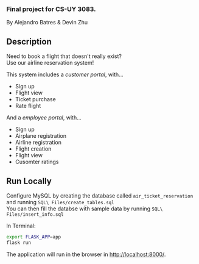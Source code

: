 ### Final project for CS-UY 3083.
By Alejandro Batres & Devin Zhu

## Description
Need to book a flight that doesn't really exist?  
Use our airline reservation system!

This system includes a *customer portal*, with...
- Sign up
- Flight view
- Ticket purchase
- Rate flight

And a *employee portal*, with...
- Sign up
- Airplane registration
- Airline registration
- Flight creation
- Flight view
- Cusomter ratings


## Run Locally

Configure MySQL by creating the database called `air_ticket_reservation` and running `SQL\ Files/create_tables.sql`   
You can then fill the databse with sample data by running `SQL\ Files/insert_info.sql`

In Terminal:
```bash
export FLASK_APP=app
flask run
```

The application will run in the browser in [http://localhost:8000/](http://localhost:8000/).
